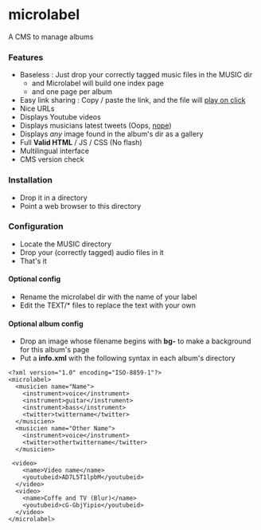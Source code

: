 # microlabel

A CMS to manage albums

### Features
- Baseless : Just drop your correctly tagged music files in the MUSIC dir
    - and Microlabel will build one index page
    - and one page per album
- Easy link sharing : Copy / paste the link, and the file will [play on click](http://tinyurl.com/k4vkzcp)
- Nice URLs
- Displays Youtube videos
- Displays musicians latest tweets (Oops, [nope](https://blog.twitter.com/2013/planning-for-api-v1-retirement))
- Displays *any* image found in the album's dir as a gallery
- Full **Valid HTML** / JS / CSS (No flash)
- Multilingual interface
- CMS version check

### Installation
- Drop it in a directory
- Point a web browser to this directory

### Configuration
- Locate the MUSIC directory
- Drop your (correctly tagged) audio files in it
- That's it

#### Optional config
- Rename the microlabel dir with the name of your label
- Edit the TEXT/* files to replace the text with your own

#### Optional album config
- Drop an image whose filename begins with **bg-** to make a background for this album's page
- Put a **info.xml** with the following syntax in each album's directory

```
<?xml version="1.0" encoding="ISO-8859-1"?>
<microlabel>
  <musicien name="Name">
    <instrument>voice</instrument>
    <instrument>guitar</instrument>
    <instrument>bass</instrument>
    <twitter>twittername</twitter>
  </musicien>
  <musicien name="Other Name">
    <instrument>voice</instrument>
    <twitter>othertwittername</twitter>
  </musicien>

 <video>
    <name>Video name</name>
    <youtubeid>AD7L5T1lpbM</youtubeid>
  </video>
  <video>
    <name>Coffe and TV (Blur)</name>
    <youtubeid>cG-GbjYipio</youtubeid>
  </video>
</microlabel>
```
